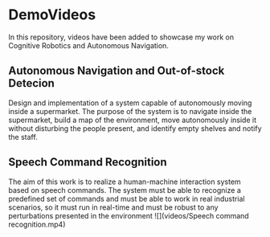# DemoVideos
In this repository, videos have been added to showcase my work on Cognitive Robotics and Autonomous Navigation.

## Autonomous Navigation and Out-of-stock Detecion
Design and implementation of a system capable of autonomously moving inside a supermarket. The purpose of the system is to navigate inside the supermarket, build a map of the environment, move autonomously inside it without disturbing the people present, and identify empty shelves and notify the staff. 

## Speech Command Recognition
The aim of this work is to realize a human-machine interaction system based on speech commands. The system must be able to recognize a predefined set of commands and must be able to work in real industrial scenarios, so it must run in real-time and must be robust to any perturbations presented in the environment
![](videos/Speech command recognition.mp4)
